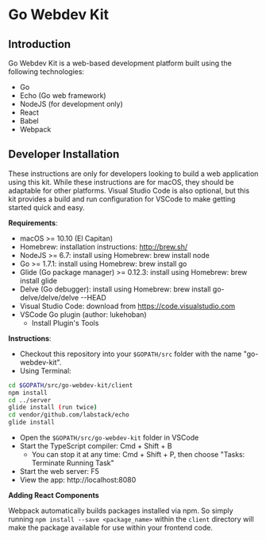 Go Webdev Kit
=============

Introduction
------------
Go Webdev Kit is a web-based development platform built using the following technologies:
- Go
- Echo (Go web framework)
- NodeJS (for development only)
- React
- Babel
- Webpack

Developer Installation
----------------------
These instructions are only for developers looking to build a web application using this kit. While these instructions are for macOS, they should be adaptable for other platforms. Visual Studio Code is also optional, but this kit provides a build and run configuration for VSCode to make getting started quick and easy.

**Requirements**:
- macOS >= 10.10 (El Capitan)
- Homebrew: installation instructions: http://brew.sh/
- NodeJS >= 6.7: install using Homebrew: brew install node
- Go >= 1.7.1: install using Homebrew: brew install go
- Glide (Go package manager) >= 0.12.3: install using Homebrew: brew install glide
- Delve (Go debugger): install using Homebrew: brew install go-delve/delve/delve --HEAD
- Visual Studio Code: download from https://code.visualstudio.com
- VSCode Go plugin (author: lukehoban)
    - Install Plugin's Tools


**Instructions**:
- Checkout this repository into your `$GOPATH/src` folder with the name "go-webdev-kit".
- Using Terminal:
```bash
cd $GOPATH/src/go-webdev-kit/client
npm install
cd ../server
glide install (run twice)
cd vendor/github.com/labstack/echo
glide install
```

- Open the `$GOPATH/src/go-webdev-kit` folder in VSCode
- Start the TypeScript compiler: Cmd + Shift + B
    - You can stop it at any time: Cmd + Shift + P, then choose "Tasks: Terminate Running Task"
- Start the web server: F5
- View the app: http://localhost:8080

**Adding React Components**

Webpack automatically builds packages installed via npm. So simply running `npm install --save <package_name>` within the `client` directory will make the package available for use within your frontend code.
